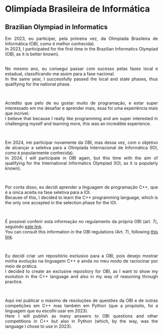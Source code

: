# Olimpíada Brasileira de Informática
## Brazilian Olympiad in Informatics


<div align="justify">
Em 2023, eu participei, pela primeira vez, da Olimpíada Brasileira de Informática (OBI, como é melhor conhecida). <br>
In 2023, I participated for the first time in the Brazilian Informatics Olympiad (OBI, as it is better known). <br>

<br>

No mesmo ano, eu consegui passar com sucesso pelas fases local e estadual, classificando-me assim para a fase nacional. <br>
In the same year, I successfully passed the local and state phases, thus qualifying for the national phase. <br>

<br>

Acredito que pelo de eu gostar muito de programação, e estar super interessado em me desafiar e aprender mais, essa foi uma experiência mais que incrível. <br>
I believe that because I really like programming and am super interested in challenging myself and learning more, this was an incredible experience. <br>

<br>

Em 2024, irei participar novamente da OBI, mas dessa vez, com o objetivo de alcançar a seletiva para a Olimpíada Internacional de Informática (IOI, como é popularmente conhecida). <br>
In 2024, I will participate in OBI again, but this time with the aim of qualifying for the International Informatics Olympiad (IOI, as it is popularly known). <br>

<br>

Por conta disso, eu decidi aprender a linguagem de programação C++, que é a única aceita na fase seletiva para a IOI. <br>
Because of this, I decided to learn the C++ programming language, which is the only one accepted in the selection phase for the IOI. <br>

<br>

É possível conferir esta informação no regulamento da própria OBI (art. 7), seguindo <a href="https://olimpiada.ic.unicamp.br/info/regulamento/">este link</a>. <br>
You can consult this information in the OBI regulations (Art. 7), following <a href="https://olimpiada.ic.unicamp.br/info/regulamento/">this link</a>. <br>

<br>

Eu decidi criar um repositório exclusivo para a OBI, pois desejo mostrar minha evolução na linguagem C++ e ainda no meu modo de raciocinar por meio de prática. <br>
I decided to create an exclusive repository for OBI, as I want to show my evolution in the C++ language and also in my way of reasoning through practice. <br>

<br>

Aqui irei publicar o máximo de resoluções de questões da OBI e de outras competições em C++ mas também em Python (que a propósito, foi a linguagem que eu escolhi usar em 2023). <br>
Here I will publish as many answers to OBI questions and other competitions in C++ but also in Python (which, by the way, was the language I chose to use in 2023). <br>
</div>
